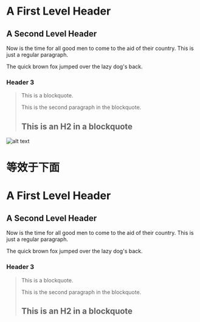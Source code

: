 A First Level Header
====================
A Second Level Header
---------------------

Now is the time for all good men to come to
the aid of their country. This is just a
regular paragraph.

The quick brown fox jumped over the lazy
dog's back.
### Header 3

> This is a blockquote.
> 
> This is the second paragraph in the blockquote.
>
> ## This is an H2 in a blockquote

![alt text](file:///home/coldplay/Desktop/wifi.jpg
  "title")

# 等效于下面

<h1>A First Level Header</h1>
<h2>A Second Level Header</h2>
<p>Now is the time for all good men to come to
the aid of their country. This is just a
regular paragraph.</p>
<p>The quick brown fox jumped over the lazy
dog's back.</p>
<h3>Header 3</h3>
<blockquote>
<p>This is a blockquote.</p>
<p>This is the second paragraph in the blockquote.</p>
<h2>This is an H2 in a blockquote</h2>
</blockquote>